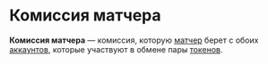 # Комиссия матчера

**Комиссия матчера** — комиссия, которую [матчер](/ru/waves-node/extensions/matcher.md) берет с обоих [аккаунтов](/ru/blockchain/account.md), которые участвуют в обмене пары [токенов](/ru/blockchain/token.md).
